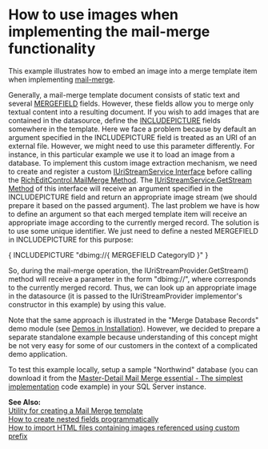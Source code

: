 # How to use images when implementing the mail-merge functionality


<p>This example illustrates how to embed an image into a merge template item when implementing <a href="http://documentation.devexpress.com/#WindowsForms/CustomDocument6901"><u>mail-merge</u></a>. </p><p>Generally, a mail-merge template document consists of static text and several <a href="http://documentation.devexpress.com/#WindowsForms/CustomDocument9714"><u>MERGEFIELD</u></a> fields. However, these fields allow you to merge only textual content into a resulting document. If you wish to add images that are contained in the datasource, define the <a href="http://documentation.devexpress.com/#WindowsForms/CustomDocument9713"><u>INCLUDEPICTURE</u></a> fields somewhere in the template. Here we face a problem because by default an argument specified in the INCLUDEPICTURE field is treated as an URI of an external file. However, we might need to use this parameter differently. For instance, in this particular example we use it to load an image from a database. To implement this custom image extraction mechanism, we need to create and register a custom <a href="http://documentation.devexpress.com/#CoreLibraries/clsDevExpressXtraRichEditServicesIUriStreamServicetopic"><u>IUriStreamService Interface</u></a> before calling the <a href="http://documentation.devexpress.com/#WindowsForms/DevExpressXtraRichEditRichEditControl_MailMergetopic"><u>RichEditControl.MailMerge Method</u></a>. The <a href="http://documentation.devexpress.com/#CoreLibraries/DevExpressXtraRichEditServicesIUriStreamService_GetStreamtopic"><u>IUriStreamService.GetStream Method</u></a> of this interface will receive an argument specified in the INCLUDEPICTURE field and return an appropriate image stream (we should prepare it based on the passed argument). The last problem we have is how to define an argument so that each merged template item will receive an appropriate image according to the currently merged record. The solution is to use some unique identifier. We just need to define a nested MERGEFIELD in INCLUDEPICTURE for this purpose:</p><p>{ INCLUDEPICTURE "dbimg://{ MERGEFIELD CategoryID }" }</p><p>So, during the mail-merge operation, the IUriStreamProvider.GetStream() method will receive a parameter in the form "dbimg://<id>", where <id> corresponds to the currently merged record. Thus, we can look up an appropriate image in the datasource (it is passed to the IUriStreamProvider implementor's constructor in this example) by using this value.</p><p>Note that the same approach is illustrated in the "Merge Database Records" demo module (see <a href="http://documentation.devexpress.com/#WindowsForms/CustomDocument9611"><u>Demos in Installation</u></a>). However, we decided to prepare a separate standalone example because understanding of this concept might be not very easy for some of our customers in the context of a complicated demo application.</p><p>To test this example locally, setup a sample "Northwind" database (you can download it from the <a href="https://www.devexpress.com/Support/Center/p/E3662">Master-Detail Mail Merge essential - The simplest implementation</a> code example) in your SQL Server instance.</p><p><strong>See Also:</strong><br />
<a href="https://www.devexpress.com/Support/Center/p/E3661">Utility for creating a Mail Merge template</a><br />
<a href="https://www.devexpress.com/Support/Center/p/E4004">How to create nested fields programmatically</a><br />
<a href="https://www.devexpress.com/Support/Center/p/E3123">How to import HTML files containing images referenced using custom prefix</a></p>

<br/>


